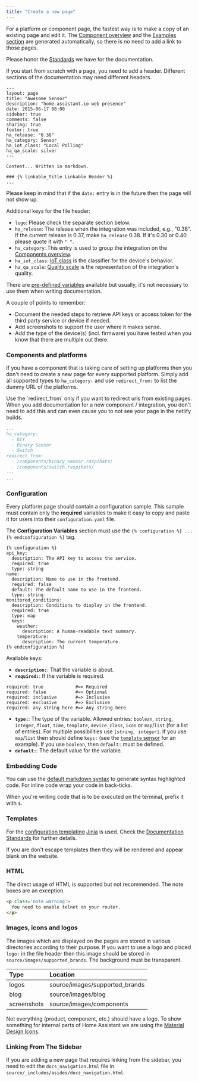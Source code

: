 ```yaml
---
title: "Create a new page"
---
```


For a platform or component page, the fastest way is to make a copy of an existing page and edit it. The [Component overview](https://www.home-assistant.io/components/) and the [Examples section](https://www.home-assistant.io/cookbook/) are generated automatically, so there is no need to add a link to those pages.

Please honor the [Standards](documentation_standards.md) we have for the documentation.

If you start from scratch with a page, you need to add a header. Different sections of the documentation may need different headers.

```text
---
layout: page
title: "Awesome Sensor"
description: "home-assistant.io web presence"
date: 2015-06-17 08:00
sidebar: true
comments: false
sharing: true
footer: true
ha_release: "0.38"
ha_category: Sensor
ha_iot_class: "Local Polling"
ha_qa_scale: silver
---

Content... Written in markdown. 

### {% linkable_title Linkable Header %}
...
```

Please keep in mind that if the `date:` entry is in the future then the page will not show up.

Additional keys for the file header:

- `logo`: Please check the separate section below.
- `ha_release`: The release when the integration was included, e.g., "0.38". If the current release is 0.37, make `ha_release` 0.38. If it's 0.30 or 0.40 please quote it with `" "`.
- `ha_category`: This entry is used to group the integration on the [Components overview](https://www.home-assistant.io/components/).
- `ha_iot_class`: [IoT class](https://www.home-assistant.io/blog/2016/02/12/classifying-the-internet-of-things) is the classifier for the device's behavior.
- `ha_qa_scale`: [Quality scale](https://www.home-assistant.io/docs/quality_scale/) is the representation of the integration's quality.

There are [pre-defined variables](https://jekyllrb.com/docs/variables/) available but usually, it's not necessary to use them when writing documentation.

A couple of points to remember:

- Document the needed steps to retrieve API keys or access token for the third party service or device if needed.
- Add screenshots to support the user where it makes sense.
- Add the type of the device(s) (incl. firmware) you have tested when you know that there are multiple out there.

### Components and platforms

If you have a component that is taking care of setting up platforms then you don't need to create a new page for every supported platform. Simply add all supported types to `ha_category:` and use `redirect_from:` to list the dummy URL of the platforms.

<p class='note'>
Use the `redirect_from` only if you want to redirect urls from existing pages. When you add documentation for a new component / integration, you don't need to add this and can even cause you to not see your page in the netlify builds.
</p>

```yaml
...
ha_category:
  - DIY
  - Binary Sensor
  - Switch
redirect_from:
  - /components/binary_sensor.raspihats/
  - /components/switch.raspihats/
---
...
```

### Configuration

Every platform page should contain a configuration sample. This sample must contain only the **required** variables to make it easy to copy and paste it for users into their `configuration.yaml` file.

The **Configuration Variables** section must use the `{% configuration %} ... {% endconfiguration %}` tag.

```text
{% configuration %}
api_key:
  description: The API key to access the service.
  required: true
  type: string
name:
  description: Name to use in the frontend.
  required: false
  default: The default name to use in the frontend.
  type: string
monitored_conditions:
  description: Conditions to display in the frontend.
  required: true
  type: map
  keys:
    weather:
      description: A human-readable text summary.
    temperature:
      description: The current temperature.
{% endconfiguration %}
```

Available keys:

- **`description:`**: That the variable is about.
- **`required:`**: If the variable is required.

```text
required: true            #=> Required
required: false           #=> Optional
required: inclusive       #=> Inclusive
required: exclusive       #=> Exclusive
required: any string here #=> Any string here
```
- **`type:`**: The type of the variable. Allowed entries: `boolean`, `string`, `integer`, `float`, `time`, `template`, `device_class`, `icon` or `map`/`list` (for a list of entries). For multiple possibilities use `[string, integer]`. If you use `map`/`list` then should define `keys:` (see the [`template` sensor](https://www.home-assistant.io/components/sensor.template/) for an example). If you use `boolean`, then `default:` must be defined.
- **`default:`**: The default value for the variable.

### Embedding Code

You can use the [default markdown syntax](https://github.com/adam-p/markdown-here/wiki/Markdown-Cheatsheet#code) to generate syntax highlighted code. For inline code wrap your code in back-ticks. 

When you're writing code that is to be executed on the terminal, prefix it with `$`.

### Templates

For the [configuration templating](https://www.home-assistant.io/docs/configuration/templating/) [Jinja](http://jinja.pocoo.org/) is used. Check the [Documentation Standards](documentation_standards.md) for further details.

If you are don't escape templates then they will be rendered and appear blank on the website.

### HTML

The direct usage of HTML is supported but not recommended. The note boxes are an exception.

```html
<p class='note warning'>
  You need to enable telnet on your router. 
</p>
```

### Images, icons and logos

The images which are displayed on the pages are stored in various directories according to their purpose. If you want to use a logo and placed `logo:` in the file header then this image should be stored in `source/images/supported_brands`. The background must be transparent.

| Type         | Location                                      |
| :----------- |:----------------------------------------------|
| logos        | source/images/supported_brands                |
| blog         | source/images/blog                            |
| screenshots  | source/images/components                      |

Not everything (product, component, etc.) should have a logo. To show something for internal parts of Home Assistant we are using the [Material Design Icons](https://materialdesignicons.com/).

### Linking From The Sidebar

If you are adding a new page that requires linking from the sidebar, you need to edit the `docs_navigation.html` file in `source/_includes/asides/docs_navigation.html`.
